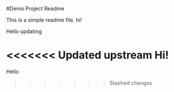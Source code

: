 #Demo Project Readme

This is a simple readme file.
hi!

Hello updating

<<<<<<< Updated upstream
Hi!
=======
Hello
>>>>>>> Stashed changes
